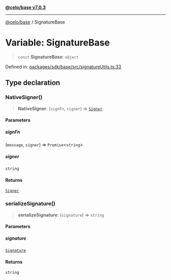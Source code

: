 [**@celo/base v7.0.3**](../README.md)

***

[@celo/base](../README.md) / SignatureBase

# Variable: SignatureBase

> `const` **SignatureBase**: `object`

Defined in: [packages/sdk/base/src/signatureUtils.ts:33](https://github.com/celo-org/developer-tooling/blob/master/packages/sdk/base/src/signatureUtils.ts#L33)

## Type declaration

### NativeSigner()

> **NativeSigner**: (`signFn`, `signer`) => [`Signer`](../interfaces/Signer.md)

#### Parameters

##### signFn

(`message`, `signer`) => `Promise`\<`string`\>

##### signer

`string`

#### Returns

[`Signer`](../interfaces/Signer.md)

### serializeSignature()

> **serializeSignature**: (`signature`) => `string`

#### Parameters

##### signature

[`Signature`](../interfaces/Signature.md)

#### Returns

`string`
